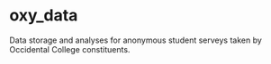 # oxy_data
Data storage and analyses for anonymous student serveys taken by Occidental College constituents.
